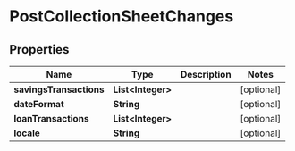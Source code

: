 

# PostCollectionSheetChanges


## Properties

| Name | Type | Description | Notes |
|------------ | ------------- | ------------- | -------------|
|**savingsTransactions** | **List&lt;Integer&gt;** |  |  [optional] |
|**dateFormat** | **String** |  |  [optional] |
|**loanTransactions** | **List&lt;Integer&gt;** |  |  [optional] |
|**locale** | **String** |  |  [optional] |



